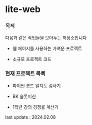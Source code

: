 # lite-web

### 목적

다음과 같은 작업들을 모아두는 저장소입니다

- 웹 페이지를 사용하는 가벼운 프로젝트

- 소규모 프로젝트 코드

### 현재 프로젝트 목록

- 파이썬 코드 일치도 검사기

- BK 슬롯머신

- 1학년 강의 경쟁률 계산기

last update : 2024.02.08
